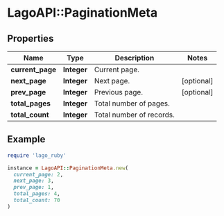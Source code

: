 # LagoAPI::PaginationMeta

## Properties

| Name | Type | Description | Notes |
| ---- | ---- | ----------- | ----- |
| **current_page** | **Integer** | Current page. |  |
| **next_page** | **Integer** | Next page. | [optional] |
| **prev_page** | **Integer** | Previous page. | [optional] |
| **total_pages** | **Integer** | Total number of pages. |  |
| **total_count** | **Integer** | Total number of records. |  |

## Example

```ruby
require 'lago_ruby'

instance = LagoAPI::PaginationMeta.new(
  current_page: 2,
  next_page: 3,
  prev_page: 1,
  total_pages: 4,
  total_count: 70
)
```

